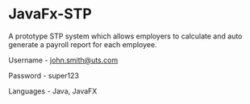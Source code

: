 # JavaFx-STP
A prototype STP system which allows employers to calculate and auto generate a payroll report for each employee. 

Username - john.smith@uts.com
  
Password - super123
  
Languages - Java, JavaFX
